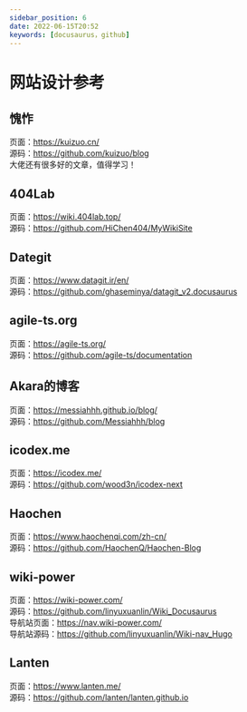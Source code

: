 ```yaml
---
sidebar_position: 6
date: 2022-06-15T20:52
keywords: [docusaurus，github]
---
```


# 网站设计参考
## 愧怍
页面：https://kuizuo.cn/  
源码：https://github.com/kuizuo/blog  
大佬还有很多好的文章，值得学习！  

## 404Lab
页面：https://wiki.404lab.top/  
源码：https://github.com/HiChen404/MyWikiSite  

## Dategit
页面：https://www.datagit.ir/en/  
源码：https://github.com/ghaseminya/datagit_v2.docusaurus  

## agile-ts.org
页面：https://agile-ts.org/  
源码：https://github.com/agile-ts/documentation  

## Akara的博客
页面：https://messiahhh.github.io/blog/  
源码：https://github.com/Messiahhh/blog

## icodex.me
页面：https://icodex.me/  
源码：https://github.com/wood3n/icodex-next  

## Haochen
页面：https://www.haochenqi.com/zh-cn/  
源码：https://github.com/HaochenQ/Haochen-Blog  

## wiki-power
页面：https://wiki-power.com/  
源码：https://github.com/linyuxuanlin/Wiki_Docusaurus  
导航站页面：https://nav.wiki-power.com/  
导航站源码：https://github.com/linyuxuanlin/Wiki-nav_Hugo

## Lanten
页面：https://www.lanten.me/  
源码：https://github.com/lanten/lanten.github.io  